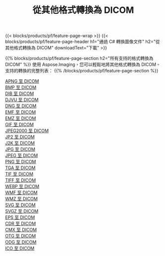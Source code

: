 ﻿---
title: 從其他格式轉換為 DICOM 
weight: 3920
url: /zh-hant/java/conversion/to/dicom 
lang: zh-hant
langdirlevel: 2
locales: zh-hans,ja,it,ru,de,es,fr,nl,id,lt,pl,pt,vi,tr,ko,zh-hant,ar,hi,th,sv,cs,uk,he
description: 使用 Aspose.Imaging，您可以輕鬆地將其他格式轉換為 DICOM
---

{{< blocks/products/pf/feature-page-wrap >}}
{{< blocks/products/pf/feature-page-header h1="通過 C# 轉換圖像文件" h2="從其他格式轉換為 DICOM" downloadText="下載" >}}


{{% blocks/products/pf/feature-page-section  h2="所有支持的格式轉換為 DICOM" %}}
使用 Aspose.Imaging，您可以輕鬆地將其他格式轉換為 DICOM。
<br/>
支持的轉換的完整列表：
{{% /blocks/products/pf/feature-page-section %}}
<div class="container-fluid productfamilypage bg-gray">
    <div class="convertypes bg-gray agp-content section">
        <div class="container">
		<div class="row other-converters">
		    <div class='col-md-2 other-converter remove-lp remove-rp'><a href="/imaging/zh-hant/java/conversion/apng-to-dicom" >APNG 至 DICOM</a></div>
<div class='col-md-2 other-converter remove-lp remove-rp'><a href="/imaging/zh-hant/java/conversion/bmp-to-dicom" >BMP 至 DICOM</a></div>
<div class='col-md-2 other-converter remove-lp remove-rp'><a href="/imaging/zh-hant/java/conversion/dib-to-dicom" >DIB 至 DICOM</a></div>
<div class='col-md-2 other-converter remove-lp remove-rp'><a href="/imaging/zh-hant/java/conversion/djvu-to-dicom" >DJVU 至 DICOM</a></div>
<div class='col-md-2 other-converter remove-lp remove-rp'><a href="/imaging/zh-hant/java/conversion/dng-to-dicom" >DNG 至 DICOM</a></div>
<div class='col-md-2 other-converter remove-lp remove-rp'><a href="/imaging/zh-hant/java/conversion/emf-to-dicom" >EMF 至 DICOM</a></div>
<div class='col-md-2 other-converter remove-lp remove-rp'><a href="/imaging/zh-hant/java/conversion/emz-to-dicom" >EMZ 至 DICOM</a></div>
<div class='col-md-2 other-converter remove-lp remove-rp'><a href="/imaging/zh-hant/java/conversion/gif-to-dicom" >GIF 至 DICOM</a></div>
<div class='col-md-2 other-converter remove-lp remove-rp'><a href="/imaging/zh-hant/java/conversion/jpeg2000-to-dicom" >JPEG2000 至 DICOM</a></div>
<div class='col-md-2 other-converter remove-lp remove-rp'><a href="/imaging/zh-hant/java/conversion/jp2-to-dicom" >JP2 至 DICOM</a></div>
<div class='col-md-2 other-converter remove-lp remove-rp'><a href="/imaging/zh-hant/java/conversion/j2k-to-dicom" >J2K 至 DICOM</a></div>
<div class='col-md-2 other-converter remove-lp remove-rp'><a href="/imaging/zh-hant/java/conversion/jpg-to-dicom" >JPG 至 DICOM</a></div>
<div class='col-md-2 other-converter remove-lp remove-rp'><a href="/imaging/zh-hant/java/conversion/jpeg-to-dicom" >JPEG 至 DICOM</a></div>
<div class='col-md-2 other-converter remove-lp remove-rp'><a href="/imaging/zh-hant/java/conversion/png-to-dicom" >PNG 至 DICOM</a></div>
<div class='col-md-2 other-converter remove-lp remove-rp'><a href="/imaging/zh-hant/java/conversion/tga-to-dicom" >TGA 至 DICOM</a></div>
<div class='col-md-2 other-converter remove-lp remove-rp'><a href="/imaging/zh-hant/java/conversion/tif-to-dicom" >TIF 至 DICOM</a></div>
<div class='col-md-2 other-converter remove-lp remove-rp'><a href="/imaging/zh-hant/java/conversion/tiff-to-dicom" >TIFF 至 DICOM</a></div>
<div class='col-md-2 other-converter remove-lp remove-rp'><a href="/imaging/zh-hant/java/conversion/webp-to-dicom" >WEBP 至 DICOM</a></div>
<div class='col-md-2 other-converter remove-lp remove-rp'><a href="/imaging/zh-hant/java/conversion/wmf-to-dicom" >WMF 至 DICOM</a></div>
<div class='col-md-2 other-converter remove-lp remove-rp'><a href="/imaging/zh-hant/java/conversion/wmz-to-dicom" >WMZ 至 DICOM</a></div>
<div class='col-md-2 other-converter remove-lp remove-rp'><a href="/imaging/zh-hant/java/conversion/svg-to-dicom" >SVG 至 DICOM</a></div>
<div class='col-md-2 other-converter remove-lp remove-rp'><a href="/imaging/zh-hant/java/conversion/svgz-to-dicom" >SVGZ 至 DICOM</a></div>
<div class='col-md-2 other-converter remove-lp remove-rp'><a href="/imaging/zh-hant/java/conversion/eps-to-dicom" >EPS 至 DICOM</a></div>
<div class='col-md-2 other-converter remove-lp remove-rp'><a href="/imaging/zh-hant/java/conversion/cdr-to-dicom" >CDR 至 DICOM</a></div>
<div class='col-md-2 other-converter remove-lp remove-rp'><a href="/imaging/zh-hant/java/conversion/cmx-to-dicom" >CMX 至 DICOM</a></div>
<div class='col-md-2 other-converter remove-lp remove-rp'><a href="/imaging/zh-hant/java/conversion/otg-to-dicom" >OTG 至 DICOM</a></div>
<div class='col-md-2 other-converter remove-lp remove-rp'><a href="/imaging/zh-hant/java/conversion/odg-to-dicom" >ODG 至 DICOM</a></div>
<div class='col-md-2 other-converter remove-lp remove-rp'><a href="/imaging/zh-hant/java/conversion/ico-to-dicom" >ICO 至 DICOM</a></div>
                </div>
        </div>
    </div>
</div>
<br/>

